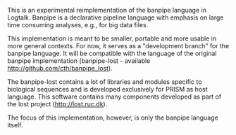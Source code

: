This is an experimental reimplementation of the banpipe language in Logtalk. 
Banpipe is a declarative pipeline language with emphasis on large time consuming analyses, e.g., for big data files.  

This implementation is meant to be smaller, portable and more usable in more general contexts.
For now, it serves as a "development branch" for the banpipe language. It will be compatible with
the language of the original banpipe implementation (banpipe-lost - available http://github.com/cth/banpipe_lost).

The banpipe-lost contains a lot of libraries and modules specific to biological sequences and is developed
exclusively for PRISM as host language. This software contains many components developed as part of the 
lost project (http://lost.ruc.dk).

The focus of this implementation, however, is only the banpipe language itself.

